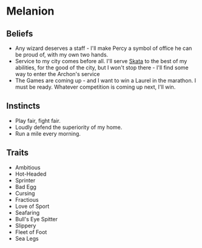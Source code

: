 # Melanion
## Beliefs
- Any wizard deserves a staff - I'll make Percy a symbol of office he can be proud of, with my own two hands. 
- Service to my city comes before all. I'll serve [Skata](NPCs/TrokosNPCs.md#Skata) to the best of my abilities, for the good of the city, but I won't stop there - I'll find some way to enter the Archon's service
- The Games are coming up - and I want to win a Laurel in the marathon. I must be ready. Whatever competition is coming up next, I'll win.

## Instincts
* Play fair, fight fair.
* Loudly defend the superiority of my home.
* Run a mile every morning.

## Traits
- Ambitious
- Hot-Headed
- Sprinter
- Bad Egg
- Cursing
- Fractious
- Love of Sport
- Seafaring
- Bull's Eye Spitter
- Slippery
- Fleet of Foot
- Sea Legs

